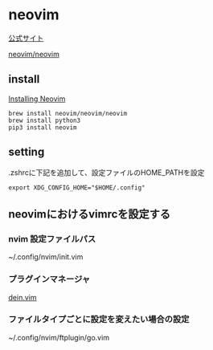 # neovim

[公式サイト](https://neovim.io/)

[neovim/neovim](https://github.com/neovim/neovim)

## install

[Installing Neovim](https://github.com/neovim/neovim/wiki/Installing-Neovim)

```
brew install neovim/neovim/neovim
brew install python3
pip3 install neovim
```

## setting

.zshrcに下記を追加して、設定ファイルのHOME_PATHを設定
```
export XDG_CONFIG_HOME="$HOME/.config"
```

## neovimにおけるvimrcを設定する

### nvim 設定ファイルパス

~/.config/nvim/init.vim

### プラグインマネージャ

[dein.vim](https://github.com/Shougo/dein.vim)

### ファイルタイプごとに設定を変えたい場合の設定

~/.config/nvim/ftplugin/go.vim
